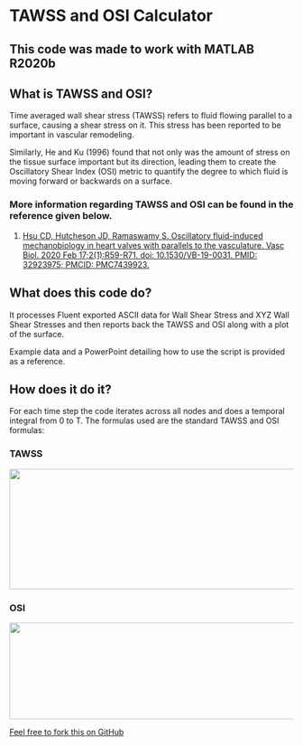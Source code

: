 # TAWSS and OSI Calculator

## This code was made to work with MATLAB R2020b 

## What is TAWSS and OSI?

Time averaged wall shear stress (TAWSS) refers to fluid flowing parallel to a surface, causing a shear stress on it. This stress has been reported to be important in vascular remodeling.

Similarly, He and Ku (1996) found that not only was the amount of stress on the tissue surface important but its direction, leading them to create the Oscillatory Shear Index (OSI) metric to quantify the degree to which fluid is moving forward or backwards on a surface.

### More information regarding TAWSS and OSI can be found in the reference given below.

1. [Hsu CD, Hutcheson JD, Ramaswamy S. Oscillatory fluid-induced mechanobiology in heart valves with parallels to the vasculature. Vasc Biol. 2020 Feb 17;2(1):R59-R71. doi: 10.1530/VB-19-0031. PMID: 32923975; PMCID: PMC7439923.](https://pubmed.ncbi.nlm.nih.gov/32923975/)

## What does this code do?

It processes Fluent exported ASCII data for Wall Shear Stress and XYZ Wall Shear Stresses and then reports back the TAWSS and OSI along with a plot of the surface.

Example data and a PowerPoint detailing how to use the script is provided as a reference.

## How does it do it?

For each time step the code  iterates across all nodes and does a temporal integral from 0 to T. The formulas used are the standard TAWSS and OSI formulas:

### TAWSS

<a href="url"><img src="https://github.com/DThornz/TAWSS-and-OSI-Calculator/blob/main/TAWSS_Eq.jpg" align="center" height="213" width="539" ></a>

### OSI

<a href="url"><img src="https://github.com/DThornz/TAWSS-and-OSI-Calculator/blob/main/OSI_Eq.jpg" align="center" height="171" width="659" ></a>


[Feel free to fork this on GitHub](https://github.com/DThornz/TAWSS-and-OSI-Calculator/fork)








